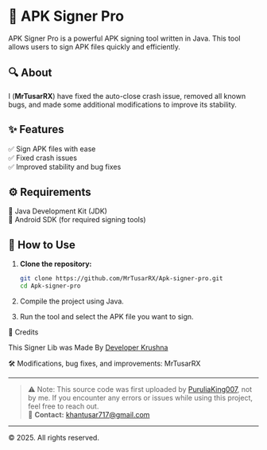 # 🚀 APK Signer Pro  

APK Signer Pro is a powerful APK signing tool written in Java. This tool allows users to sign APK files quickly and efficiently.  

## 🔍 About  
I (**MrTusarRX**) have fixed the auto-close crash issue, removed all known bugs, and made some additional modifications to improve its stability.  

## ✨ Features  

✅ Sign APK files with ease  
✅ Fixed crash issues  
✅ Improved stability and bug fixes  

## ⚙️ Requirements  

📌 Java Development Kit (JDK)  
📌 Android SDK (for required signing tools)  

## 🚀 How to Use  

1. **Clone the repository:**  
   ```bash
   git clone https://github.com/MrTusarRX/Apk-signer-pro.git
   cd Apk-signer-pro
   ```
 2. Compile the project using Java.


3. Run the tool and select the APK file you want to sign.



🙌 Credits


This Signer Lib was Made By [Developer Krushna](https://github.com/developer-krushna?tab=repositories)

🛠 Modifications, bug fixes, and improvements: MrTusarRX



---

> ⚠️ Note: This source code was first uploaded by [PuruliaKing007](https://github.com/PuruliaKing007), not by me.
> If you encounter any errors or issues while using this project, feel free to reach out.  
> 📧 **Contact:** [khantusar717@gmail.com](mailto:khantusar717@gmail.com)  

---
© 2025. All rights reserved.
